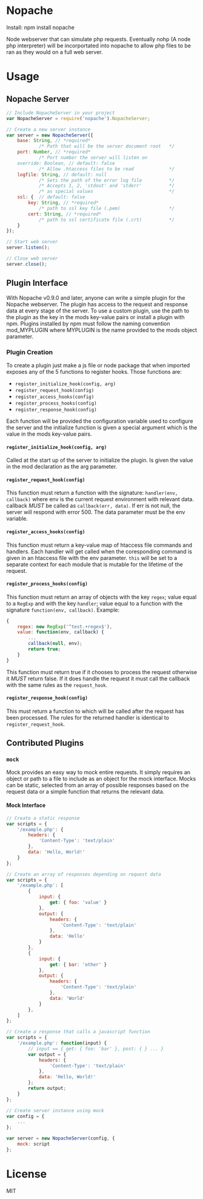 Nopache
=======

Install:
npm install nopache

Node webserver that can simulate php requests.  Eventually nohp (A node php interpreter) will be incorportated into nopache to allow php files to be ran as they would on a full web server.

# Usage
## Nopache Server
```javascript
// Include NopacheServer in your project
var NopacheServer = require('nopache').NopacheServer;

// Create a new server instance
var server = new NopacheServer({
    base: String, // *required*
            /* Path that will be the server document root   */
    port: Number, // *required*
            /* Port number the server will listen on
    override: Boolean, // default: false
            /* Allow .htaccess files to be read             */
    logfile: String, // default: null
            /* Sets the path of the error log file          */
            /* Accepts 1, 2, 'stdout' and 'stderr'          */
            /* as special values                            */
    ssl: {  // default: false
        key: String, // *required*
            /* path to ssl key file (.pem)                  */
        cert: String, // *required*
            /* path to ssl certificate file (.crt)          */
    }
});

// Start web server
server.listen();

// Close web server
server.close();
```

## Plugin Interface
With Nopache v0.9.0 and later, anyone can write a simple plugin for the Nopache webserver.  The plugin has access to the request and response data at every stage of the server.  To use a custom plugin, use the path to the plugin as the key in the mods key-value pairs or install a plugin with npm. Plugins installed by npm must follow the naming convention mod_MYPLUGIN where MYPLUGIN is the name provided to the mods object parameter.

### Plugin Creation
To create a plugin just make a js file or node package that when imported exposes any of the 5 functions to register hooks. Those functions are:

-   ```register_initialize_hook(config, arg)```
-   ```register_request_hook(config)```
-   ```register_access_hooks(config)```
-   ```register_process_hooks(config)```
-   ```register_response_hook(config)```

Each function will be provided the configuration variable used to configure the server and the initialize function is given a special argument which is the value in the mods key-value pairs.

#### ```register_initialize_hook(config, arg)```
Called at the start up of the server to initialize the plugin.  Is given the value in the mod declaration as the arg parameter.

#### ```register_request_hook(config)```
This function must return a function with the signature: ```handler(env, callback)``` where env is the current request environment with relevant data. callback *MUST* be called as ```callback(err, data)```.  If err is not null, the server will respond with error 500.  The data parameter must be the env variable.

#### ```register_access_hooks(config)```
This function must return a key-value map of htaccess file commands and handlers.  Each handler will get called when the coresponding command is given in an htaccess file with the env parameter.  ```this``` will be set to a separate context for each module that is mutable for the lifetime of the request.

#### ```register_process_hooks(config)```
This function must return an array of objects with the key ```regex```; value equal to a ```RegExp``` and with the key ```handler```; value equal to a function with the signature ```function(env, callback)```.  Example:
```javascript
{
    regex: new RegExp('^test.+regex$'),
    value: function(env, callback) {
        ...
        callback(null, env);
        return true;
    }
}

```
This function must return true if it chooses to process the request otherwise it *MUST* return false.  If it does handle the request it must call the callback with the same rules as the ```request_hook```.

#### ```register_response_hook(config)```
This must return a function to which will be called after the request has been processed.  The rules for the returned handler is identical to ```register_request_hook```.

## Contributed Plugins
### ```mock```
Mock provides an easy way to mock entire requests.  It simply requires an object or path to a file to include as an object for the mock interface.  Mocks can be static, selected from an array of possible responses based on the request data or a simple function that returns the relevant data.

#### Mock Interface
```javascript
// Create a static response
var scripts = {
    '/example.php': {
        headers: {
            'Content-Type': 'text/plain'
        },
        data: 'Hello, World!'
    }
};

// Create an array of responses depending on request data
var scripts = {
    '/example.php': [
        {
            input: {
                get: { foo: 'value' }
            },
            output: {
                headers: {
                    'Content-Type': 'text/plain'
                },
                data: 'Hello'
            }
        },
        {
            input: {
                get: { bar: 'other' }
            },
            output: {
                headers: {
                    'Content-Type': 'text/plain'
                },
                data: 'World'
            }
        },
    ]
};

// Create a response that calls a javascript function
var scripts = {
    '/example.php': function(input) {
        // input == { get: { foo: 'bar' }, post: { } ... }
        var output = {
            headers: {
                'Content-Type': 'text/plain'
            },
            data: 'Hello, World!'
        };
        return output;
    }
};

// Create server instance using mock
var config = {
    ...
};

var server = new NopacheServer(config, {
    mock: script
};
```

# License

MIT
